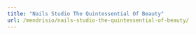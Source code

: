 ```yaml
---
title: "Nails Studio The Quintessential Of Beauty"
url: /mendrisio/nails-studio-the-quintessential-of-beauty/
---
```

